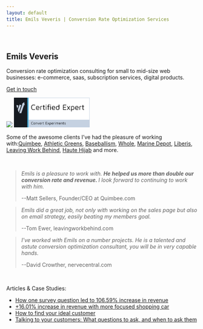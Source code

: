 ```yaml
---
layout: default
title: Emils Veveris | Conversion Rate Optimization Services 
---
```

<br>

## Emils Veveris ##

Conversion rate optimization consulting for small to mid-size web businesses: e-commerce, saas, subscription services, 
digital products.

[Get in touch](mailto:emils.veveris@gmail.com)

<img src="https://course.conversionxl.com/wp-content/uploads/2015/08/medium-color.png" width="100">
<img src="/images/convert_c.png" width="200">

Some of the awesome clients I’ve had the pleasure of working with:[Quimbee](https://www.quimbee.com/), [Athletic Greens](https://athleticgreens.com/),
[Baseballism](https://www.baseballism.com), [Whole](http://wholedesignstudios.com/), [Marine Depot](http://www.marinedepot.com/),
[Liberis](https://www.liberis.co.uk), [Leaving Work Behind](http://leavingworkbehind.com/), [Haute Hijab](https://www.hautehijab.com/) and more.

&nbsp;

>*Emils is a pleasure to work with. <b> He helped us more than double our conversion rate and revenue. </b> I look forward to continuing to work with him.*
>
> --Matt Sellers, Founder/CEO at Quimbee.com

>*Emils did a great job, not only with working on the sales page but also on email strategy, easily beating my members goal.*
>
> --Tom Ewer, leavingworkbehind.com

>*I've worked with Emils on a number projects. He is a talented and astute conversion optimization consultant, you will be in very capable hands.*
>
> --David Crowther, nervecentral.com

&nbsp;

Articles & Case Studies:

 - [How one survey question led to 106.59% increase in revenue](http://www.emilsw.com/articles/survey-case-study)
 - [+16.01% increase in revenue with more focused shopping car](http://www.goodui.org/evidence/test029)
 - [How to find your ideal customer](https://lesschurn.io/saas-churn-university/finding-the-ideal-customer)
 - [Talking to your customers: What questions to ask, and when to ask them](https://lesschurn.io/saas-churn-university/getting-more-information)
